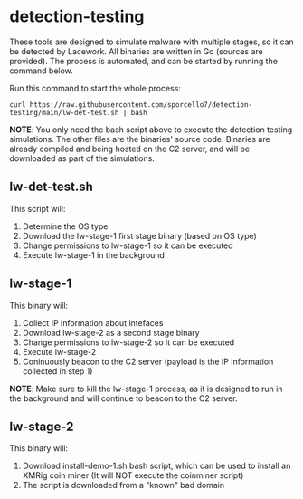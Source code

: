 # detection-testing
These tools are designed to simulate malware with multiple stages, so it can be detected by Lacework. All binaries are written in Go (sources are provided). The process is automated, and can be started by running the command below.

Run this command to start the whole process:

```
curl https://raw.githubusercontent.com/sporcello7/detection-testing/main/lw-det-test.sh | bash
```

**NOTE**: You only need the bash script above to execute the detection testing simulations. The other files are the binaries' source code. Binaries are already compiled and being hosted on the C2 server, and will be downloaded as part of the simulations.


lw-det-test.sh
--------------
This script will:
  1. Determine the OS type
  2. Download the lw-stage-1 first stage binary (based on OS type)
  3. Change permissions to lw-stage-1 so it can be executed
  4. Execute lw-stage-1 in the background


lw-stage-1
---------------
This binary will:
  1. Collect IP information about intefaces
  2. Download lw-stage-2 as a second stage binary
  3. Change permissions to lw-stage-2 so it can be executed
  4. Execute lw-stage-2
  5. Coninuously beacon to the C2 server (payload is the IP information collected in step 1)

**NOTE**: Make sure to kill the lw-stage-1 process, as it is designed to run in the background and will continue to beacon to the C2 server.


lw-stage-2
--------------
This binary will:
  1. Download install-demo-1.sh bash script, which can be used to install an XMRig coin miner
     (It will NOT execute the coinminer script)
  2. The script is downloaded from a "known" bad domain
